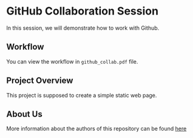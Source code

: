 # GitHub Collaboration Session

In this session, we will demonstrate how to work with Github.

## Workflow

You can view the workflow in `github_collab.pdf` file.

## Project Overview

This project is supposed to create a simple static web page.

## About Us

More information about the authors of this repository can be found [here](https://github.com/iuthub/iuthub-ip2020_github_colab)